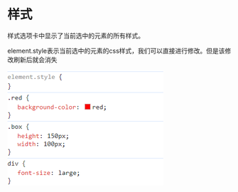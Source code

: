 # 样式

样式选项卡中显示了当前选中的元素的所有样式。

element.style表示当前选中的元素的css样式，我们可以直接进行修改。但是该修改刷新后就会消失

![image-20231011124705890](assets/image-20231011124705890.png)